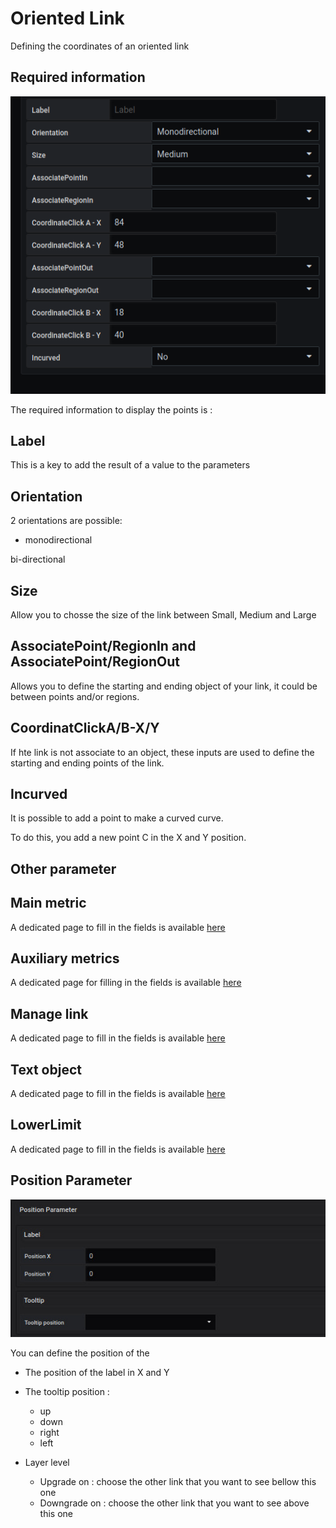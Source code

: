 # Oriented Link

Defining the coordinates of an oriented link


## **Required information**


![saisie oriented link](../../screenshots/editor/coordinates/screen-oriented-link/obligatoire.png)


The required information to display the points is : 



## Label 

This is a key to add the result of a value to the parameters 

## Orientation

2 orientations are possible: 

- monodirectional

bi-directional

## Size

Allow you to chosse the size of the link between Small, Medium and Large

## AssociatePoint/RegionIn and AssociatePoint/RegionOut

Allows you to define the starting and ending object of your link, it could be between points and/or regions.

## CoordinatClickA/B-X/Y

If hte link is not associate to an object, these inputs are used to define the starting and ending points of the link.

## Incurved

It is possible to add a point to make a curved curve.

To do this, you add a new point C in the X and Y position.

## **Other parameter**

## Main metric

A dedicated page to fill in the fields is available [here](coordinates-space-main-metric.md)



## Auxiliary metrics

A dedicated page for filling in the fields is available [here](coordinates-auxiliary-metric.md)


## Manage link

A dedicated page to fill in the fields is available [here](coordinates-manage-link.md)


## Text object


A dedicated page to fill in the fields is available [here](coordinates-object-text.md)


## LowerLimit


A dedicated page to fill in the fields is available [here](coordinates-lower-limit.md)



## Position Parameter


![position parameter](../../screenshots/editor/coordinates/screen-point/position-parameter.jpg)

You can define the position of the 


  - The position of the label in X and Y


  - The tooltip position : 
    - up
    - down
    - right
    - left 


  - Layer level
    - Upgrade on : choose the other link that you want to see bellow this one
    - Downgrade on : choose the other link that you want to see above this one






